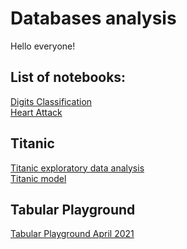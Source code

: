 # Databases analysis
Hello everyone!

## List of notebooks:
[Digits Classification](https://nbviewer.jupyter.org/github/DJcarlo23/Data-Science/blob/ed88ce7d44b379e3464ac121f05c02cabc4d9737/ML/Classification/Digits%20Classification/digits-classification.ipynb) <br>
[Heart Attack](https://nbviewer.jupyter.org/github/DJcarlo23/Data-Science/blob/main/ML/Classification/Heart%20Attack%20EDA%20and%20prediction%20%28small%20dataset%29/EDA%20Heart%20Attack.ipynb) <br>

## Titanic
[Titanic exploratory data analysis](https://nbviewer.jupyter.org/github/DJcarlo23/Data-Science/blob/ed88ce7d44b379e3464ac121f05c02cabc4d9737/ML/Classification/Original%20Titanic/Titanic%20exploratory%20data%20analysis.ipynb) <br>
[Titanic model](https://nbviewer.jupyter.org/github/DJcarlo23/Data-Science/blob/main/ML/Classification/Original%20Titanic/Titanic%20ML%20model.ipynb) <br>

## Tabular Playground 
[Tabular Playground April 2021](https://nbviewer.jupyter.org/github/DJcarlo23/Data-Science/blob/main/ML/Classification/Tabular%20Payground%20Kaggle/Tabular%20Playground%20April%202021/Titanic%20Tabular%20Playground.ipynb) <br>
